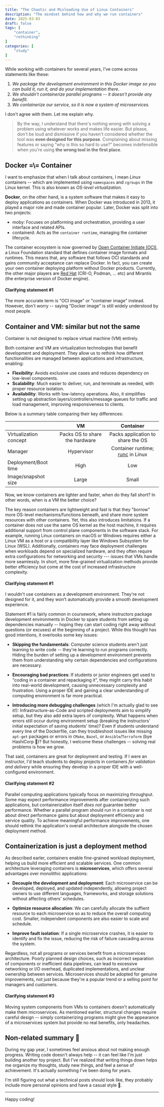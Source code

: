 ```yaml
---
title: "The Chaotic and Misleading Use of Linux Containers"
description: "The mindset behind how and why we run containers"
date: 2025-03-03
draft: false
tags: [
    "container",
    "rethinking"
]
categories: [
    "study"
]
---
```


While working with containers for several years, I've come across statements like these:

1. *We package the development environment in this Docker image so you can build it, run it, and do your implementation there.*
2. *We shouldn't containerize parallel programs -- it doesn't provide any benefit.*
3. *We containerize our service, so it is now a system of microservices.*

I don't agree with them. Let me explain why. 

> By the way, I understand that there's nothing wrong with solving a problem using whatever works and makes life easier. But please, don't be loud and dismissive if you haven't considered whether the tool was **even designed for this purpose**. Complaining about missing features or saying "why is this so hard to use?" becomes indefensible when you're using **the wrong tool in the first place**.

## Docker =\\= Container

I want to emphasize that when I talk about containers, 
I mean *Linux* containers -- which are implemented using `namespaces` and `cgroups` in the Linux kernel. 
This is also known as *OS-level virtualization*.

**Docker**, on the other hand, is a system software that makes it easy to deploy applications as containers. 
When Docker was introduced in 2013, it played a major role and made container popular. 
Later, Docker was split into two projects:
* moby: Focuses on platforming and orchestration, providing a user interface and related APIs.
* containerd: Acts as the `container runtime`, managing the container lifecycle.

The container ecosystem is now governed by [Open Container Initiate (OCI)](https://opencontainers.org), 
a Linux Foundation standard that defines container image formats and runtimes. 
This means that, any software that follows OCI standards and gains community acceptance can replace Docker.
In fact, you can create your own container deploying platform without Docker products.
Currently, the other major players are [Red Hat](https://github.com/containers) (CRI-O, Podman, ... etc) and
Mirantis (the enterprise version of Docker engine).

#### Clarifying statement #1

The more accurate term is "OCI image" or "container image" instead. 
However, don't worry -- saying "Docker image" is still widely understood by most people.

## Container and VM: similar but not the same

Container is not designed to replace virtual machine (VM) entirely.
 
Both container and VM are virtualization technologies that
benefit development and deployment.
They allow us to rethink how different functionalities are managed between 
applications and infrastructure, enabling:
* **Flexibility**: Avoids exclusive use cases and reduces dependency on low-level components.
* **Scalability**: Much easier to deliver, run, and terminate as needed, with proper resource isolation.
* **Availability**: Works with low-latency operations. 
Also, it simpilifies setting up abstraction layers/controllers/message queues for traffic and load management, 
improving responsiveness to clients.

Below is a summary table comparing their key differences:

| | **VM** | **Container** |
|:----|:----:|:----:| 
|Virtualization concept| Packs OS to share the hardware | Packs application to share the OS |
|Manager | Hypervisor | Container runtime; [runc](https://github.com/opencontainers/runc) in Linux|
|Deployment/Boot time| High | Low |
|Image/snapshot size | Large | Small |

Now, we know containers are lighter and faster, 
when do they fall short? In other words, when is a VM the better choice?

The key reason containers are lightweight and fast is that 
they "borrow" more OS-level mechanisms/functions beneath, and share more system resources with other containers. 
Yet, this also introduces limitations. 
If a container does not use the same OS kernel as the host machine, 
it requires additional support from control plane components in the software stack.
For example, running Linux containers on macOS or Windows requires 
either a Linux VM as a host or a compatibility layer like Windows Subsystem for Linux (WSL). 
Additionally, containers may face deployment challenges when workloads depend on specialized hardware, 
and they often require extra configurations for networking and security --- issues that VMs handle more seamlessly.
In short, more fine-grained virtualization methods provide better efficiency 
but come at the cost of increased infrastructure complexity.

#### Clarifying statement #1

I wouldn't use containers as a development environment. 
They're not designed for it, and they won't automatically provide a smooth development experience.

Statement #1 is fairly common in coursework, 
where instructors package development environments in Docker to spare students from setting up dependencies 
manually -- hoping they can start coding right away without questions (or excuses) at the beginning of a project.
While this thought has good intentions, it overlooks some key issues:

* **Skipping the fundamentals**: 
Computer science students aren't just learning to write code -- 
they're learning to run programs correctly. 
Hiding the burden of setting up a development environment prevents them 
from understanding why certain dependencies and configurations are necessary.

* **Encouraging bad practices**: 
If students or junior engineers get used to "coding in a container and repackaging it", 
they might carry this habit into real-world development, causing unnecessary complexity and frustration. 
Using a proper IDE and gaining a clear understanding of computing environment is far more practical.

* **Introducing more debugging challenges** (which I'm actually glad to see it!): 
Infrastructure-as-Code and scripted deployments aim to simplify setup, 
but they also add extra layers of complexity. 
What happens when errors still occur during environment setup 
(breaking the instructors' initial expectation of saving students' time)?
Even if students understand every line of the Dockerfile, 
can they troubleshoot issues like missing `apt-get` packages or errors in 
`CMake`, `Bazel`, or `Ansible`/`Terraform` (bye HashiCorp 🥲)? 
But honestly, I welcome these challenges -- solving real problems is how we grow.

That said, containers are great for deployment and testing. 
If I were an instructor, I'd teach students to deploy projects in containers 
*for validation and delivery*
while ensuring they develop in a proper IDE with a well-configured environment.

#### Clarifying statement #2

Parallel computing applications typically focus on maximizing throughput. 
Some may expect performance improvements after containerizing such applications, 
but containerization itself *does not* guarantee better performance. 
Whether a parallel program should run in a container is not about direct performance gains 
but about deployment efficiency and service quality. 
To achieve meaningful performance improvements, 
one should rethink the application's overall architecture alongside the chosen deployment method.


## Containerization is just a deployment method

As described earler, containers enable fine-grained workload deployment,
helping us build more efficient and scalable services.
One common architecture leveraging containers is **microservices**,
which offers several advantages over monolithic applications: 

* **Decouple the development and deployment**: 
Each microservice can be developed, deployed, and updated independently, 
allowing project owners to use different languages, frameworks, and storage solutions 
without affecting others' schedules.

* **Optimize resource allocation**: 
We can carefully allocate the suffient resource to each microservice so as to
reduce the overall computing cost. 
Smaller, independent components are also easier to scale and schedule.

* **Improve fault isolation**: 
If a single microservice crashes, 
it is easier to identify and fix the issue, reducing the risk of failure cascading across the system.

Regardless, not all programs or services benefit from a microservices architecture. 
Poorly planned design choices, 
such as incorrect separation of components or inefficient data pipelines, 
can lead to excessive networking or I/O overhead, duplicated implementations, 
and unclear ownership between services. 
Microservices should be adopted for genuine improvements, 
not just because they're a popular trend or a selling point for managers and customers.

#### Clarifying statement #3

Moving system components from VMs to containers doesn't automatically make them microservices. 
As mentioned earlier, structural changes require careful design -- 
simply containerizing programs might give the appearance of a microservices system 
but provide no real benefits, only headaches.


## Non-related summary 🤪 

During my gap year, I sometimes feel anxious about not making enough progress.
Writing code doesn't always help -- it can feel like I'm just building another toy project.
But I've realized that writing things down helps me organize my thoughts, study new things, 
and feel a sense of achievement. 
It's actually something I've been doing for years.

I'm still figuring out what a technical posts should look like, 
they probably include more personal opinions and have a casual style 🤔.

---

Happy coding!
